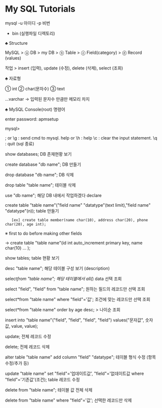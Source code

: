 # My SQL Tutorials

mysql -u 아이디 -p 비번

* bin (실행파일 디렉토리)

♣ Structure

MySQL > ⓐ DB > my DB > ⓑ Table > ⓒ Field(category) > ⓓ Record (values)

작업  > insert (입력), update (수정), delete (삭제), select (조회)

♣ 자료형

① int
② char(문자수)
③ text

...varchar -> 입력된 문자수 만큼만 메모리 차지

♣ MySQL Console(root) 명령어

enter password: apmsetup

mysql>

; or \g : send cmd to mysql.
help or \h : help
\c : clear the input statement.
\q : quit (sql 종료)

show databases; DB 존재현황 보기

create database "db name"; DB 만들기

drop database "db name"; DB 삭제

drop table "table name"; 테이블 삭제


use "db name"; 해당 DB 내에서 작업하겠다 declare

create table "table name"("field name" "datatype"(text limit),"field name" "datatype"(n)); table 만들기

       [ex] create table member(name char(10), address char(20), phone char(20), age int);

※ first to do before making other fields

   → create table "table name"(id int auto_increment primary key, name char(10) ... );

show tables; table 현황 보기

desc "table name"; 해당 테이블 구성 보기 (description)

select*from "table name"; 해당 테이블에서 all(*) data 선택 조회

select "field", "field" from "table name"; 원하는 필드의 레코드만 선택 조회

select*from "table name" where "field"='값'; 조건에 맞는 레코드만 선택 조회

select*from "table name" order by age desc; > 나이순 조회

insert into "table name"("field", "field", "field", "field") values("문자값", 숫자값, value, value);

update; 전체 레코드 수정

delete; 전체 레코드 삭제

alter table "table name" add column "field" "datatype"; 테이블 형식 수정 (항목 수정/추가 등)

update "table name" set "field"='업데이트값', "field"='없데이트값 where "field"='기존값'(조건); table 레코드 수정

delete from "table name"; 테이블 값 전체 삭제

delete from "table name" where "field"='값'; 선택한 레코드만 삭제
